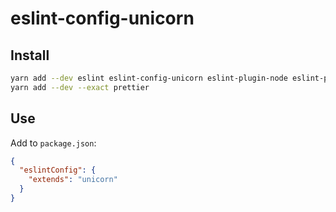 eslint-config-unicorn
========================

## Install

```bash
yarn add --dev eslint eslint-config-unicorn eslint-plugin-node eslint-plugin-react eslint-plugin-prettier
yarn add --dev --exact prettier
```

## Use

Add to `package.json`:

```json
{
  "eslintConfig": {
    "extends": "unicorn"
  }
}
```
